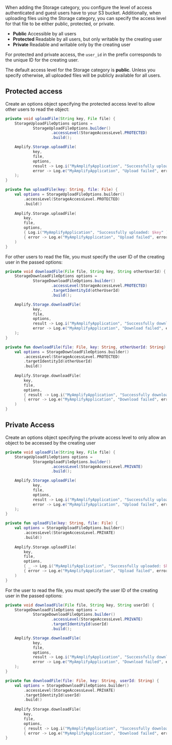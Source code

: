  When adding the Storage category, you configure the level of access authenticated and guest users have to your S3 bucket. Additionally, when uploading files using the Storage category, you can specify the access level for that file to be either public, protected, or private.

- **Public** Accessible by all users
- **Protected** Readable by all users, but only writable by the creating user
- **Private** Readable and writable only by the creating user

For protected and private access, the `user_id` in the prefix corresponds to the unique ID for the creating user.

<amplify-callout>

The default access level for the Storage category is **public**. Unless you specify otherwise, all uploaded files will be publicly available for all users.

</amplify-callout>

## Protected access

Create an options object specifying the protected access level to allow other users to read the object:

<amplify-block-switcher>
<amplify-block name="Java">

```java
private void uploadFile(String key, File file) {
    StorageUploadFileOptions options =
            StorageUploadFileOptions.builder()
                    .accessLevel(StorageAccessLevel.PROTECTED)
                    .build();

    Amplify.Storage.uploadFile(
            key,
            file,
            options,
            result -> Log.i("MyAmplifyApplication", "Successfully uploaded: " + key),
            error -> Log.e("MyAmplifyApplication", "Upload failed", error)
    );
}
```

</amplify-block>
<amplify-block name="Kotlin">

```kotlin
private fun uploadFile(key: String, file: File) {
    val options = StorageUploadFileOptions.builder()
        .accessLevel(StorageAccessLevel.PROTECTED)
        .build()
    
    Amplify.Storage.uploadFile(
        key,
        file,
        options,
        { Log.i("MyAmplifyApplication", "Successfully uploaded: $key" )},
        { error -> Log.e("MyAmplifyApplication", "Upload failed", error)}
    )
}
```

</amplify-block>
</amplify-block-switcher>

For other users to read the file, you must specify the user ID of the creating user in the passed options:

<amplify-block-switcher>
<amplify-block name="Java">

```java
private void downloadFile(File file, String key, String otherUserId) {
    StorageDownloadFileOptions options =
            StorageDownloadFileOptions.builder()
                    .accessLevel(StorageAccessLevel.PROTECTED)
                    .targetIdentityId(otherUserId)
                    .build();

    Amplify.Storage.downloadFile(
            key,
            file,
            options,
            result -> Log.i("MyAmplifyApplication", "Successfully downloaded: " + key),
            error -> Log.e("MyAmplifyApplication", "Download failed", error)
    );
}
```

</amplify-block>
<amplify-block name="Kotlin">

```kotlin
private fun downloadFile(file: File, key: String, otherUserId: String) {
    val options = StorageDownloadFileOptions.builder()
        .accessLevel(StorageAccessLevel.PROTECTED)
        .targetIdentityId(otherUserId)
        .build()
    
    Amplify.Storage.downloadFile(
        key,
        file,
        options,
        { result -> Log.i("MyAmplifyApplication", "Successfully downloaded: $key") },
        { error -> Log.e("MyAmplifyApplication", "Download failed", error) }
    )
}
```

</amplify-block>
</amplify-block-switcher>

## Private Access

Create an options object specifying the private access level to only allow an object to be accessed by the creating user

<amplify-block-switcher>
<amplify-block name="Java">

```java
private void uploadFile(String key, File file) {
    StorageUploadFileOptions options =
            StorageUploadFileOptions.builder()
                    .accessLevel(StorageAccessLevel.PRIVATE)
                    .build();

    Amplify.Storage.uploadFile(
            key,
            file,
            options,
            result -> Log.i("MyAmplifyApplication", "Successfully uploaded: " + key,
            error -> Log.e("MyAmplifyApplication", "Upload failed", error)
    );
}
```

</amplify-block>
<amplify-block name="Kotlin">

```kotlin
private fun uploadFile(key: String, file: File) {
    val options = StorageUploadFileOptions.builder()
        .accessLevel(StorageAccessLevel.PRIVATE)
        .build()
    
    Amplify.Storage.uploadFile(
        key,
        file,
        options,
        { _ -> Log.i("MyAmplifyApplication", "Successfully uploaded: $key" )},
        { error -> Log.e("MyAmplifyApplication", "Upload failed", error)}
    )
}
```

</amplify-block>
</amplify-block-switcher>

For the user to read the file, you must specify the user ID of the creating user in the passed options:

<amplify-block-switcher>
<amplify-block name="Java">

```java
private void downloadFile(File file, String key, String userId) {
    StorageDownloadFileOptions options =
            StorageDownloadFileOptions.builder()
                    .accessLevel(StorageAccessLevel.PRIVATE)
                    .targetIdentityId(userId)
                    .build();

    Amplify.Storage.downloadFile(
            key,
            file,
            options,
            result -> Log.i("MyAmplifyApplication", "Successfully downloaded: " + key),
            error -> Log.e("MyAmplifyApplication", "Download failed", error)
    );
}
```

</amplify-block>
<amplify-block name="Kotlin">

```kotlin
private fun downloadFile(file: File, key: String, userId: String) {
    val options = StorageDownloadFileOptions.builder()
        .accessLevel(StorageAccessLevel.PRIVATE)
        .targetIdentityId(userId)
        .build()
    
    Amplify.Storage.downloadFile(
        key,
        file,
        options,
        { result -> Log.i("MyAmplifyApplication", "Successfully downloaded: $key") },
        { error -> Log.e("MyAmplifyApplication", "Download failed", error) }
}
```

</amplify-block>
</amplify-block-switcher>
